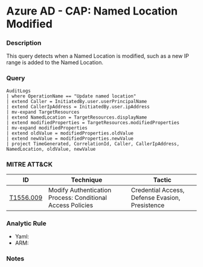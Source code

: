 # Azure AD - CAP: Named Location Modified

### Description
This query detects when a Named Location is modified, such as a new IP range is added to the Named Location.

### Query
```kql
AuditLogs
| where OperationName == "Update named location"
| extend Caller = InitiatedBy.user.userPrincipalName
| extend CallerIpAddress = InitiatedBy.user.ipAddress
| mv-expand TargetResources
| extend NamedLocation = TargetResources.displayName
| extend modifiedProperties = TargetResources.modifiedProperties
| mv-expand modifiedProperties
| extend oldValue = modifiedProperties.oldValue
| extend newValue = modifiedProperties.newValue
| project TimeGenerated, CorrelationId, Caller, CallerIpAddress, NamedLocation, oldValue, newValue
```

### MITRE ATT&CK
| ID | Technique | Tactic |
|----|-----------|--------|
| [T1556.009](https://attack.mitre.org/techniques/T1556/009/) | Modify Authentication Process: Conditional Access Policies | Credential Access, Defense Evasion, Presistence |

### Analytic Rule
- Yaml: []()
- ARM: []()

### Notes